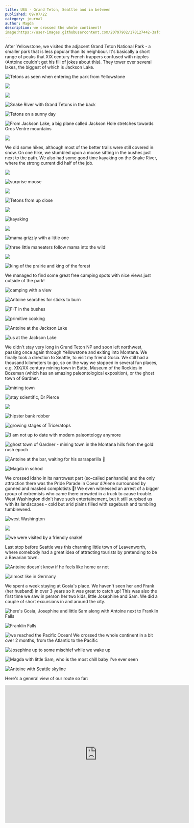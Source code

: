```yaml
---
title: USA - Grand Teton, Seattle and in between 
published: 09/07/22
category: journal
author: Magda
description: we crossed the whole continent!
image:https://user-images.githubusercontent.com/20797902/178127442-3afda7f6-b40e-41b1-9d47-061e85aa0b02.jpg
---
```


After Yellowstone, we visited the adjacent Grand Teton National Park - a smaller park that is less popular than its neighbour. It's basically a short range of peaks that XIX century French trappers confused with nipples (Antoine couldn't get his fill of jokes about this). They tower over several lakes, the biggest of which is Jackson Lake. 

![Tetons as seen when entering the park from Yellowstone](https://user-images.githubusercontent.com/20797902/178127435-8cceeaec-0fab-4eb0-aceb-00e8d933d26c.jpg)

![](https://user-images.githubusercontent.com/20797902/178127442-3afda7f6-b40e-41b1-9d47-061e85aa0b02.jpg)

![](https://user-images.githubusercontent.com/20797902/178127454-1e83ca64-69b1-4744-aaa5-1d21a9ee01ba.jpg)

![Snake River with Grand Tetons in the back](https://user-images.githubusercontent.com/20797902/178127458-e57f21a2-8165-4e8e-9780-04f0ce01e1cd.jpg)

![Tetons on a sunny day](https://user-images.githubusercontent.com/20797902/178127594-94df5bd6-904e-41a4-bb44-0905d6c65924.jpg)

![From Jackson Lake, a big plane called Jackson Hole stretches towards Gros Ventre mountains](https://user-images.githubusercontent.com/20797902/178127995-b531ce97-eff3-4d8b-8374-4084b429b29b.jpg)

![](https://user-images.githubusercontent.com/20797902/178127994-6d0e10a8-3426-4762-be46-0edeff140a23.jpg)

We did some hikes, although most of the better trails were still covered in snow. On one hike, we stumbled upon a moose sitting in the bushes just next to the path. We also had some good time kayaking on the Snake River, where the strong current did half of the job.

![](https://user-images.githubusercontent.com/20797902/178127600-0b0c5979-3fd6-4a12-a198-e2b9f4442b34.jpg)

![surprise moose](https://user-images.githubusercontent.com/20797902/178127615-7e5574d9-d509-4226-80a3-eecf7ef928be.jpg)

![](https://user-images.githubusercontent.com/20797902/178127936-bfdfca89-2551-43d4-9345-ed7dbfc1e66f.jpg)

![Tetons from up close](https://user-images.githubusercontent.com/20797902/178127937-2253e5a4-95cf-4dae-92e5-c7aa839caf7f.jpg)

![](https://user-images.githubusercontent.com/20797902/178127938-cfe394c7-0711-460c-be01-20f92626df52.jpg)

![kayaking](https://user-images.githubusercontent.com/20797902/178134966-9749c315-54bf-4e40-bbca-bb8226429f42.jpg)

![](https://user-images.githubusercontent.com/20797902/178134963-200c21db-f8d2-4cac-971b-172fa6c09650.jpg)

![mama grizzly with a little one](https://user-images.githubusercontent.com/20797902/178127939-90c23298-2a6e-4603-8068-4d32296e156d.jpg)

![three little maneaters follow mama into the wild](https://user-images.githubusercontent.com/20797902/178127942-59225d08-f545-495f-a185-9e5c2ffdfd7a.jpg)

![](https://user-images.githubusercontent.com/20797902/178128012-9fc6d4f2-beab-4904-a801-6954bd57a728.jpg)

![king of the prairie and king of the forest](https://user-images.githubusercontent.com/20797902/178128013-3ac4d1cc-9d78-4e53-ba03-d31fed519e4f.jpg)

We managed to find some great free camping spots with nice views just outside of the park!

![camping with a view](https://user-images.githubusercontent.com/20797902/178127613-a769458e-e4c4-4859-b603-8afaf24e301d.jpg)

![Antoine searches for sticks to burn](https://user-images.githubusercontent.com/20797902/178127585-ab976180-ee42-4768-a5f9-9695b5e4dc11.jpg)

![F-T in the bushes](https://user-images.githubusercontent.com/20797902/178127606-3f2bc336-8047-468c-b6e4-1c94dadc3964.jpg)

![primitive cooking](https://user-images.githubusercontent.com/20797902/178127618-3e65aa49-11f2-4c7e-a2e6-c5dd20a4e0d7.jpg)

![Antoine at the Jackson Lake](https://user-images.githubusercontent.com/20797902/178128023-2227f085-bdfb-4cf9-9451-f6833b0103b1.jpg)

![us at the Jackson Lake](https://user-images.githubusercontent.com/20797902/178128026-0b4f1f04-b3c0-4102-8910-fbebafbd6386.jpg)

We didn't stay very long in Grand Teton NP and soon left northwest, passing once again through Yellowstone and exiting into Montana. We finally took a direction to Seattle, to visit my friend Gosia. We still had a thousand kilometers to go, so on the way we stopped in several fun places, e.g. XIX/XX century mining town in Butte, Museum of the Rockies in Bozeman (which has an amazing paleontological exposition), or the ghost town of Gardner. 

![mining town](https://user-images.githubusercontent.com/20797902/178133008-3e3c2fd9-3d8d-42c3-ad6f-e64fe0e4d5d3.jpg)

![stay scientific, Dr Pierce](https://user-images.githubusercontent.com/20797902/178133011-4861543b-d361-4dc0-b787-893837133689.jpg)

![](https://user-images.githubusercontent.com/20797902/178133012-0ff7561b-7423-4de8-bded-d738a7ea95c9.jpg)

![hipster bank robber](https://user-images.githubusercontent.com/20797902/178133013-2e56bb6c-1167-4d64-a77c-b14bff6d6a2c.jpg)

![growing stages of Triceratops](https://user-images.githubusercontent.com/20797902/178133295-a277250a-f09f-4927-9de8-50e376afd167.jpg)

![I am not up to date with modern paleontology anymore](https://user-images.githubusercontent.com/20797902/178133296-197f95b5-37b5-42b4-b83c-ad741e7761cc.jpg)

![ghost town of Gardner - mining town in the Montana hills from the gold rush epoch](https://user-images.githubusercontent.com/20797902/178133340-eb3f44ea-1952-4fd6-a10a-5cce03814915.jpg)

![Antoine at the bar, waiting for his sarsaparilla 🍺](https://user-images.githubusercontent.com/20797902/178133333-af45d5c5-9f63-4724-9fee-a154f937bf5e.jpg)

![Magda in school](https://user-images.githubusercontent.com/20797902/178133337-a3282d8a-3b82-4849-800d-4aa3eb6e6422.jpg)

We crossed Idaho in its narrowest part (so-called panhandle) and the only attraction there was the Pride Parade in Coeur d'Alene surrounded by gunned and masked complotists 🔫! We even witnessed an arrest of a bigger group of extremists who came there crowded in a truck to cause trouble. West Washington didn't have such entertainement, but it still surpised us with its landscapes - cold but arid plains filled with sagebush and tumbling tumbleweed.

![west Washington](https://user-images.githubusercontent.com/20797902/178133661-c104b9c3-f7f4-4668-a083-6c8c05956dd1.jpg)

![](https://user-images.githubusercontent.com/20797902/178133662-ad86f955-ee59-45a5-8522-c20309c180f5.jpg)

![we were visited by a friendly snake!](https://user-images.githubusercontent.com/20797902/178133659-6f50a43f-e02b-4c45-9f32-874725be18e7.jpg)

Last stop before Seattle was this charming little town of Leavenworth, where somebody had a great idea of attracting tourists by pretending to be a Bavarian town. 

![Antoine doesn't know if he feels like home or not](https://user-images.githubusercontent.com/20797902/178133762-e17641ef-0581-4872-acd6-7025889c6d30.jpg)

![almost like in Germany](https://user-images.githubusercontent.com/20797902/178133766-9eece765-2f12-4e42-9dc3-bb16da4e6f47.jpg)

We spent a week staying at Gosia's place. We haven't seen her and Frank (her husband) in over 3 years so it was great to catch up! This was also the first time we saw in person her two kids, little Josephine and Sam. We did a couple of short excursions in and around the city.

![here's Gosia, Josephine and little Sam along with Antoine next to Franklin Falls](https://user-images.githubusercontent.com/20797902/178133867-85521c66-325f-435b-aafd-7fc464211fff.jpg)

![Franklin Falls](https://user-images.githubusercontent.com/20797902/178133866-3c4c050c-8299-4347-aa98-8fb6e0f67a07.jpg)

![we reached the Pacific Ocean! We crossed the whole continent in a bit over 2 months, from the Atlantic to the Pacific](https://user-images.githubusercontent.com/20797902/178133868-401e9701-d55c-4229-b253-485aa42ed9f6.jpg)

![Josephine up to some mischief while we wake up](https://user-images.githubusercontent.com/20797902/178133921-c7545c97-2d2d-45b8-b924-981fc9e12d15.jpg)

![Magda with little Sam, who is the most chill baby I've ever seen](https://user-images.githubusercontent.com/20797902/178133994-73695fb2-afa8-4b30-99ac-768abf113e83.jpg)

![Antoine with Seattle skyline](https://user-images.githubusercontent.com/20797902/178133871-f674922b-9829-4caf-82f1-4e5036008240.jpg)

Here's a general view of our route so far:

<iframe src="https://www.google.com/maps/embed?pb=!1m76!1m12!1m3!1d12741712.042932304!2d-108.98354810531532!3d46.60440851956032!2m3!1f0!2f0!3f0!3m2!1i1024!2i768!4f13.1!4m61!3e0!4m5!1s0x89c24fa5d33f083b%3A0xc80b8f06e177fe62!2sNew%20York%2C%20USA!3m2!1d40.7127753!2d-74.0059728!4m5!1s0x8834f16f48068503%3A0x8df915a15aa21b34!2sPittsburgh%2C%20PA%2C%20USA!3m2!1d40.440624799999995!2d-79.9958864!4m5!1s0x886b50ffa7796a03%3A0xd68e9df640b9ea7c!2sIndianapolis%2C%20IN%2C%20USA!3m2!1d39.768403!2d-86.158068!4m5!1s0x880e2c3cd0f4cbed%3A0xafe0a6ad09c0c000!2sChicago%2C%20IL%2C%20USA!3m2!1d41.8781136!2d-87.6297982!4m5!1s0x87d8b4a9faed8ef9%3A0xbe39eaca22bbe05b!2sSt.%20Louis%2C%20MO%2C%20USA!3m2!1d38.627002499999996!2d-90.19940419999999!4m5!1s0x87938dc8b50cfced%3A0x46424d4fae37b604!2sOmaha%2C%20NE%2C%20USA!3m2!1d41.2565369!2d-95.9345034!4m5!1s0x877d42a59ebba5fb%3A0xc471615a3e93b7c7!2sRapid%20City%2C%20SD%2C%20USA!3m2!1d44.080543399999996!2d-103.23101489999999!4m5!1s0x53486f8888fa9d97%3A0x373556d4f179b550!2sBillings%2C%20MT%2C%20USA!3m2!1d45.7832856!2d-108.5006904!4m5!1s0x53531a58fccf7f4b%3A0x3d1c01cbb13a835c!2sJackson%2C%20WY%2C%20USA!3m2!1d43.4799291!2d-110.76242819999999!4m5!1s0x5490102c93e83355%3A0x102565466944d59a!2sSeattle%2C%20WA%2C%20USA!3m2!1d47.6062095!2d-122.3320708!5e0!3m2!1sen!2sca!4v1657440029138!5m2!1sen!2sca" width="600" height="450" style="border:0;" allowfullscreen="" loading="lazy" referrerpolicy="no-referrer-when-downgrade"></iframe>
